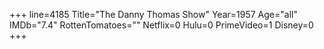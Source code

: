 +++
line=4185
Title="The Danny Thomas Show"
Year=1957
Age="all"
IMDb="7.4"
RottenTomatoes=""
Netflix=0
Hulu=0
PrimeVideo=1
Disney=0
+++

